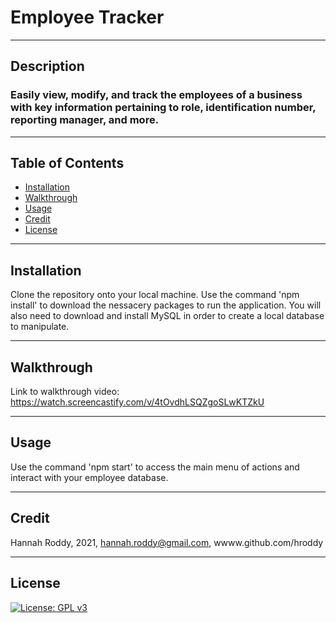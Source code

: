 # Employee Tracker

  ----
## Description
### Easily view, modify, and track the employees of a business with key information pertaining to role, identification number, reporting manager, and more.

----

## Table of Contents

  *  [Installation](#installation)
  *  [Walkthrough](#walkthrough)
  *  [Usage](#usage)
  *  [Credit](#credit)
  *  [License](#license)

----

## Installation
Clone the repository onto your local machine. Use the command 'npm install' to download the nessacery packages to run the application. You will also need to download and install MySQL in order to create a local database to manipulate.

----
## Walkthrough
 Link to walkthrough video: https://watch.screencastify.com/v/4tOvdhLSQZgoSLwKTZkU

----

## Usage
Use the command 'npm start' to access the main menu of actions and interact with your employee database.

----

## Credit
Hannah Roddy, 2021, hannah.roddy@gmail.com, wwww.github.com/hroddy

----

## License
[![License: GPL v3](https://img.shields.io/badge/License-GPLv3-blue.svg)](https://www.gnu.org/licenses/gpl-3.0)

